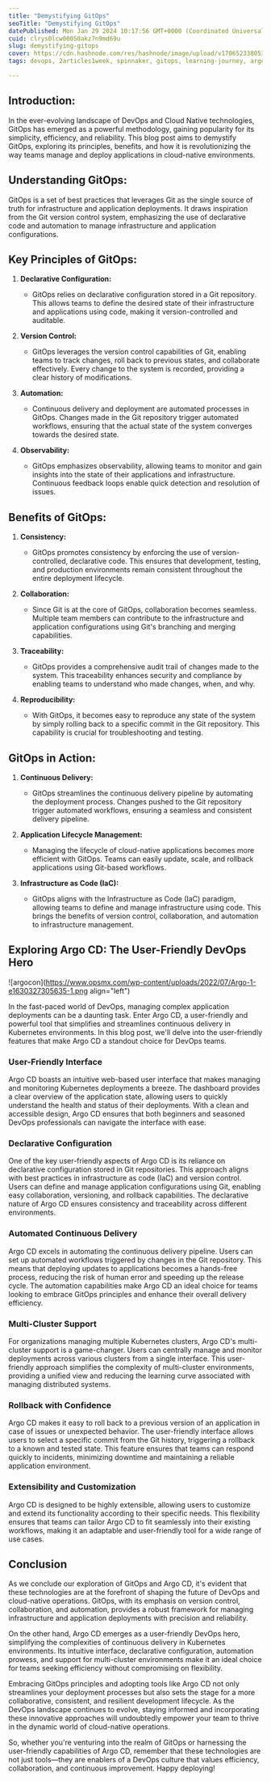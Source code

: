 ```yaml
---
title: "Demystifying GitOps"
seoTitle: "Demystifying GitOps"
datePublished: Mon Jan 29 2024 10:17:56 GMT+0000 (Coordinated Universal Time)
cuid: clrys0lcw00050akz7n9md69u
slug: demystifying-gitops
cover: https://cdn.hashnode.com/res/hashnode/image/upload/v1706523380532/63306067-8381-49fd-9faa-355ed79f237c.avif
tags: devops, 2articles1week, spinnaker, gitops, learning-journey, argocd

---
```


## Introduction:

In the ever-evolving landscape of DevOps and Cloud Native technologies, GitOps has emerged as a powerful methodology, gaining popularity for its simplicity, efficiency, and reliability. This blog post aims to demystify GitOps, exploring its principles, benefits, and how it is revolutionizing the way teams manage and deploy applications in cloud-native environments.

## Understanding GitOps:

GitOps is a set of best practices that leverages Git as the single source of truth for infrastructure and application deployments. It draws inspiration from the Git version control system, emphasizing the use of declarative code and automation to manage infrastructure and application configurations.

## Key Principles of GitOps:

1. **Declarative Configuration:**
    
    * GitOps relies on declarative configuration stored in a Git repository. This allows teams to define the desired state of their infrastructure and applications using code, making it version-controlled and auditable.
        
2. **Version Control:**
    
    * GitOps leverages the version control capabilities of Git, enabling teams to track changes, roll back to previous states, and collaborate effectively. Every change to the system is recorded, providing a clear history of modifications.
        
3. **Automation:**
    
    * Continuous delivery and deployment are automated processes in GitOps. Changes made in the Git repository trigger automated workflows, ensuring that the actual state of the system converges towards the desired state.
        
4. **Observability:**
    
    * GitOps emphasizes observability, allowing teams to monitor and gain insights into the state of their applications and infrastructure. Continuous feedback loops enable quick detection and resolution of issues.
        

## Benefits of GitOps:

1. **Consistency:**
    
    * GitOps promotes consistency by enforcing the use of version-controlled, declarative code. This ensures that development, testing, and production environments remain consistent throughout the entire deployment lifecycle.
        
2. **Collaboration:**
    
    * Since Git is at the core of GitOps, collaboration becomes seamless. Multiple team members can contribute to the infrastructure and application configurations using Git's branching and merging capabilities.
        
3. **Traceability:**
    
    * GitOps provides a comprehensive audit trail of changes made to the system. This traceability enhances security and compliance by enabling teams to understand who made changes, when, and why.
        
4. **Reproducibility:**
    
    * With GitOps, it becomes easy to reproduce any state of the system by simply rolling back to a specific commit in the Git repository. This capability is crucial for troubleshooting and testing.
        

## GitOps in Action:

1. **Continuous Delivery:**
    
    * GitOps streamlines the continuous delivery pipeline by automating the deployment process. Changes pushed to the Git repository trigger automated workflows, ensuring a seamless and consistent delivery pipeline.
        
2. **Application Lifecycle Management:**
    
    * Managing the lifecycle of cloud-native applications becomes more efficient with GitOps. Teams can easily update, scale, and rollback applications using Git-based workflows.
        
3. **Infrastructure as Code (IaC):**
    
    * GitOps aligns with the Infrastructure as Code (IaC) paradigm, allowing teams to define and manage infrastructure using code. This brings the benefits of version control, collaboration, and automation to infrastructure management.
        

## Exploring Argo CD: The User-Friendly DevOps Hero

![argocon](https://www.opsmx.com/wp-content/uploads/2022/07/Argo-1-e1630327305635-1.png align="left")

In the fast-paced world of DevOps, managing complex application deployments can be a daunting task. Enter Argo CD, a user-friendly and powerful tool that simplifies and streamlines continuous delivery in Kubernetes environments. In this blog post, we'll delve into the user-friendly features that make Argo CD a standout choice for DevOps teams.

### User-Friendly Interface

Argo CD boasts an intuitive web-based user interface that makes managing and monitoring Kubernetes deployments a breeze. The dashboard provides a clear overview of the application state, allowing users to quickly understand the health and status of their deployments. With a clean and accessible design, Argo CD ensures that both beginners and seasoned DevOps professionals can navigate the interface with ease.

### Declarative Configuration

One of the key user-friendly aspects of Argo CD is its reliance on declarative configuration stored in Git repositories. This approach aligns with best practices in infrastructure as code (IaC) and version control. Users can define and manage application configurations using Git, enabling easy collaboration, versioning, and rollback capabilities. The declarative nature of Argo CD ensures consistency and traceability across different environments.

### **Automated Continuous Delivery**

Argo CD excels in automating the continuous delivery pipeline. Users can set up automated workflows triggered by changes in the Git repository. This means that deploying updates to applications becomes a hands-free process, reducing the risk of human error and speeding up the release cycle. The automation capabilities make Argo CD an ideal choice for teams looking to embrace GitOps principles and enhance their overall delivery efficiency.

### **Multi-Cluster Support**

For organizations managing multiple Kubernetes clusters, Argo CD's multi-cluster support is a game-changer. Users can centrally manage and monitor deployments across various clusters from a single interface. This user-friendly approach simplifies the complexity of multi-cluster environments, providing a unified view and reducing the learning curve associated with managing distributed systems.

### **Rollback with Confidence**

Argo CD makes it easy to roll back to a previous version of an application in case of issues or unexpected behavior. The user-friendly interface allows users to select a specific commit from the Git history, triggering a rollback to a known and tested state. This feature ensures that teams can respond quickly to incidents, minimizing downtime and maintaining a reliable application environment.

### **Extensibility and Customization**

Argo CD is designed to be highly extensible, allowing users to customize and extend its functionality according to their specific needs. This flexibility ensures that teams can tailor Argo CD to fit seamlessly into their existing workflows, making it an adaptable and user-friendly tool for a wide range of use cases.

## Conclusion

As we conclude our exploration of GitOps and Argo CD, it's evident that these technologies are at the forefront of shaping the future of DevOps and cloud-native operations. GitOps, with its emphasis on version control, collaboration, and automation, provides a robust framework for managing infrastructure and application deployments with precision and reliability.

On the other hand, Argo CD emerges as a user-friendly DevOps hero, simplifying the complexities of continuous delivery in Kubernetes environments. Its intuitive interface, declarative configuration, automation prowess, and support for multi-cluster environments make it an ideal choice for teams seeking efficiency without compromising on flexibility.

Embracing GitOps principles and adopting tools like Argo CD not only streamlines your deployment processes but also sets the stage for a more collaborative, consistent, and resilient development lifecycle. As the DevOps landscape continues to evolve, staying informed and incorporating these innovative approaches will undoubtedly empower your team to thrive in the dynamic world of cloud-native operations.

So, whether you're venturing into the realm of GitOps or harnessing the user-friendly capabilities of Argo CD, remember that these technologies are not just tools—they are enablers of a DevOps culture that values efficiency, collaboration, and continuous improvement. Happy deploying!